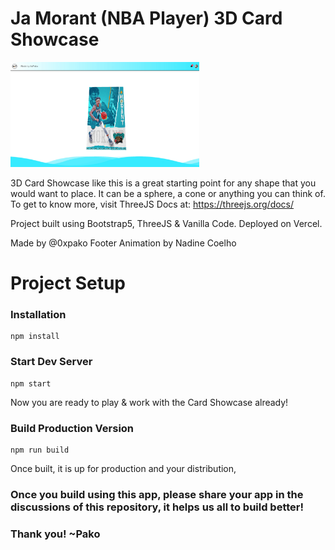 # Ja Morant (NBA Player) 3D Card Showcase

<img
  src="https://raw.githubusercontent.com/0xpako/Morant-Showcase/main/picturepreview.jpg"
  alt="Preview"
  style="display: inline; width: 60%; height: 60%">

3D Card Showcase like this is a great starting point for any shape that you would want to place. It can be a sphere, a cone or anything you can think of.
To get to know more, visit ThreeJS Docs at: https://threejs.org/docs/

Project built using Bootstrap5, ThreeJS & Vanilla Code.
Deployed on Vercel.

Made by @0xpako
Footer Animation by Nadine Coelho


# Project Setup

### Installation

```
npm install
```

### Start Dev Server

```
npm start
```

Now you are ready to play & work with the Card Showcase already!

### Build Production Version

```
npm run build
```

Once built, it is up for production and your distribution,

### Once you build using this app, please share your app in the discussions of this repository, it helps us all to build better!
### Thank you! ~Pako
